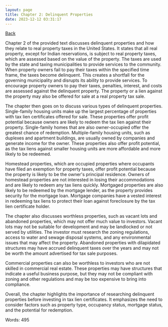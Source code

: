 ```yaml
---
layout: page
title: Chapter 2: Delinquent Properties
date: 2023-12-12 03:31:17
---
```


[Back](./)


Chapter 2 of the provided text discusses delinquent properties and how they relate to real property taxes in the United States. It states that all real property, except for Indian reservations, is subject to real property taxes, which are assessed based on the value of the property. The taxes are used by the state and taxing municipalities to provide services to the community. When property owners fail to pay their taxes within the specified time frame, the taxes become delinquent. This creates a shortfall for the governing municipality and disrupts its ability to provide services. To encourage property owners to pay their taxes, penalties, interest, and costs are assessed against the delinquent property. The property or a lien against the property may also be offered for sale at a real property tax sale.

The chapter then goes on to discuss various types of delinquent properties. Single-family housing units make up the largest percentage of properties with tax lien certificates offered for sale. These properties offer profit potential because owners are likely to redeem the tax lien against their property. Single-family homes that are also owner-occupied offer the greatest chance of redemption. Multiple-family housing units, such as duplexes and apartment buildings, are usually owned by companies and generate income for the owner. These properties also offer profit potential, as the tax liens against smaller housing units are more affordable and more likely to be redeemed.

Homestead properties, which are occupied properties where occupants have filed an exemption for property taxes, offer profit potential because the property is likely to be the owner's principal residence. Owners of homestead properties are not interested in losing their accommodations and are likely to redeem any tax liens quickly. Mortgaged properties are also likely to be redeemed by the mortgage lender, as the property provides security for the mortgage loan. Mortgage companies have a vested interest in redeeming tax liens to protect their loan against foreclosure by the tax lien certificate holder.

The chapter also discusses worthless properties, such as vacant lots and abandoned properties, which may not offer much value to investors. Vacant lots may not be suitable for development and may be landlocked or not served by utilities. The investor must research the zoning regulations, access to water and sewage disposal systems, and any environmental issues that may affect the property. Abandoned properties with dilapidated structures may have accrued delinquent taxes over the years and may not be worth the amount advertised for tax sale purposes.

Commercial properties can also be worthless to investors who are not skilled in commercial real estate. These properties may have structures that indicate a useful business purpose, but they may not be compliant with zoning and other regulations and may be too expensive to bring into compliance.

Overall, the chapter highlights the importance of researching delinquent properties before investing in tax lien certificates. It emphasizes the need to consider factors such as property type, occupancy status, mortgage status, and the potential for redemption.

Words: 495